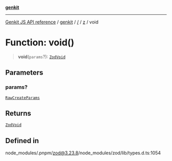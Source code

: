 [**genkit**](../../../README.md)

***

[Genkit JS API reference](../../../../README.md) / [genkit](../../../README.md) / [/](../../../README.md) / [z](../README.md) / void

# Function: void()

> **void**(`params`?): [`ZodVoid`](../classes/ZodVoid.md)

## Parameters

### params?

[`RawCreateParams`](../type-aliases/RawCreateParams.md)

## Returns

[`ZodVoid`](../classes/ZodVoid.md)

## Defined in

node\_modules/.pnpm/zod@3.23.8/node\_modules/zod/lib/types.d.ts:1054
